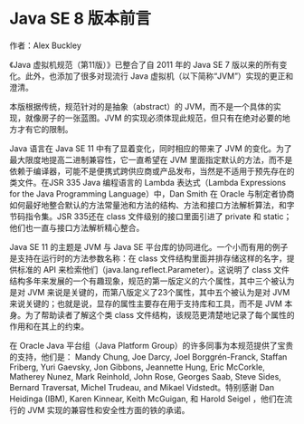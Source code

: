 # Java SE 8 版本前言

作者：Alex Buckley

《Java 虚拟机规范（第11版）》已整合了自 2011 年的 Java SE 7 版以来的所有变化。此外，也添加了很多对现流行 Java 虚拟机（以下简称“JVM”）实现的更正和澄清。

本版根据传统，规范针对的是抽象（abstract）的 JVM，而不是一个具体的实现，就像房子的一张蓝图。JVM 的实现必须体现此规范，但只有在绝对必要的地方才有它的限制。

Java 语言在 Java SE 11 中有了显着变化，同时相应的带来了 JVM 的变化。为了最大限度地提高二进制兼容性，它一直希望在 JVM 里面指定默认的方法，而不是依赖于编译器，可能不是便携式跨供应商或产品发布，当然是不适用于预先存在的类文件。在JSR 335 Java 编程语言的 Lambda 表达式（Lambda Expressions for the Java Programming Language）中，Dan Smith 在 Oracle 与制定者协商如何最好地整合默认的方法常量池和方法的结构、方法和接口方法解析算法，和字节码指令集。JSR 335还在 class 文件级别的接口里面引进了 private 和 static；他们也一直与接口方法解析精心整合。

Java SE 11 的主题是 JVM 与 Java SE 平台库的协同进化。一个小而有用的例子是支持在运行时的方法参数名称：在 class 文件结构里面并排存储这样的名字，提供标准的 API 来检索他们（java.lang.reflect.Parameter）。这说明了 class 文件结构多年来发展的一个有趣现象，规范的第一版定义的六个属性，其中三个被认为是对 JVM 来说是关键的，而第八版定义了23个属性，其中五个被认为是对 JVM 来说关键的；也就是说，显存的属性主要存在用于支持库和工具，而不是 JVM 本身。为了帮助读者了解这个类 class 文件结构，该规范更清楚地记录了每个属性的作用和在其上的约束。

在 Oracle Java 平台组（Java Platform Group）的许多同事为本规范提供了宝贵的支持，他们是： Mandy Chung, Joe Darcy, Joel Borggrén-Franck, Staffan Friberg, Yuri Gaevsky, Jon Gibbons, Jeannette Hung, Eric McCorkle, Matherey Nunez, Mark Reinhold, John Rose, Georges Saab, Steve Sides, Bernard Traversat, Michel Trudeau, and Mikael Vidstedt。特别感谢 Dan Heidinga (IBM), Karen Kinnear, Keith McGuigan, 和 Harold Seigel ，他们在流行的 JVM 实现的兼容性和安全性方面的铁的承诺。